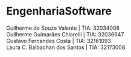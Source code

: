 # EngenhariaSoftware

Guilherme de Souza Valente    | TIA: 32034008<br />
Guilherme Guimarães Chiarelli | TIA: 32036647<br />
Gustavo Fernandes Costa       | TIA: 32161093<br />
Laura C. Balbachan dos Santos | TIA: 32173008
